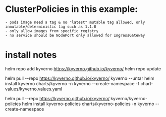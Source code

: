 # ClusterPolicies in this example:
    - pods image need a tag & no "latest" mutable tag allowed, only inmutable/deterministic tag such as 1.1.0
    - only allow images from specific registry
    - no service should be NodePort only allowed for IngressGateway

# install notes

helm repo add kyverno https://kyverno.github.io/kyverno/
helm repo update

helm pull --repo https://kyverno.github.io/kyverno/ kyverno  --untar 
helm install kyverno charts/kyverno -n kyverno --create-namespace -f chart-values/kyverno.values.yaml

helm pull --repo https://kyverno.github.io/kyverno/ kyverno/kyverno-policies 
helm install kyverno-policies charts/kyverno-policies -n kyverno --create-namespace
